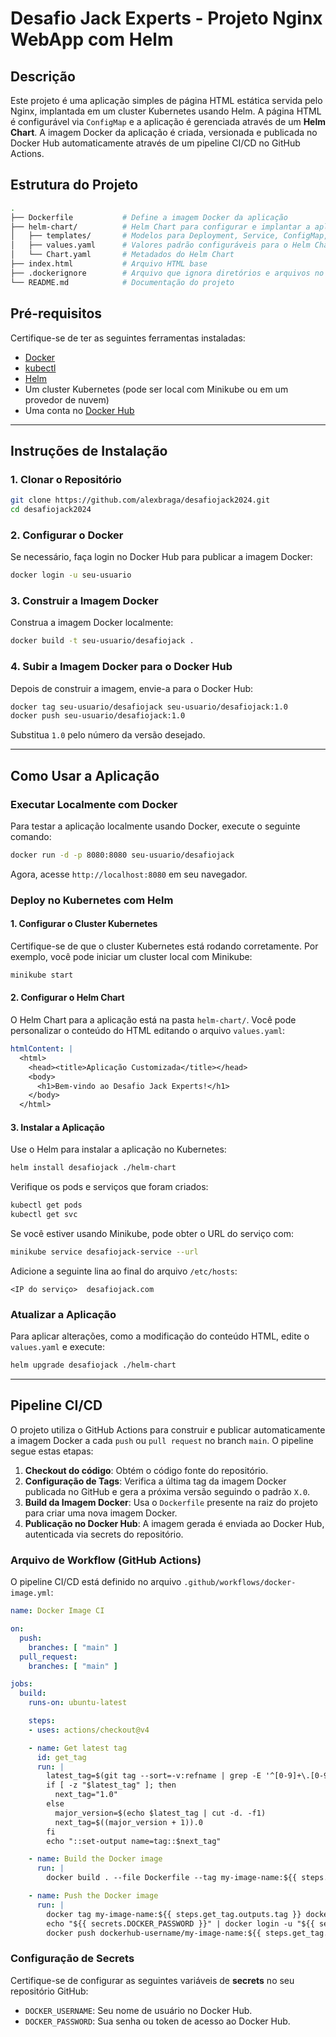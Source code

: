 # Desafio Jack Experts - Projeto Nginx WebApp com Helm

## Descrição

Este projeto é uma aplicação simples de página HTML estática servida pelo Nginx, implantada em um cluster Kubernetes usando Helm. A página HTML é configurável via `ConfigMap` e a aplicação é gerenciada através de um **Helm Chart**. A imagem Docker da aplicação é criada, versionada e publicada no Docker Hub automaticamente através de um pipeline CI/CD no GitHub Actions.

## Estrutura do Projeto

```bash
.
├── Dockerfile           # Define a imagem Docker da aplicação
├── helm-chart/          # Helm Chart para configurar e implantar a aplicação
│   ├── templates/       # Modelos para Deployment, Service, ConfigMap, etc.
│   ├── values.yaml      # Valores padrão configuráveis para o Helm Chart
│   └── Chart.yaml       # Metadados do Helm Chart
├── index.html           # Arquivo HTML base
├── .dockerignore        # Arquivo que ignora diretórios e arquivos no build do Docker
└── README.md            # Documentação do projeto
```

## Pré-requisitos

Certifique-se de ter as seguintes ferramentas instaladas:

- [Docker](https://www.docker.com/get-started)
- [kubectl](https://kubernetes.io/docs/tasks/tools/install-kubectl/)
- [Helm](https://helm.sh/docs/intro/install/)
- Um cluster Kubernetes (pode ser local com Minikube ou em um provedor de nuvem)
- Uma conta no [Docker Hub](https://hub.docker.com)

---

## Instruções de Instalação

### 1. Clonar o Repositório

```bash
git clone https://github.com/alexbraga/desafiojack2024.git
cd desafiojack2024
```

### 2. Configurar o Docker

Se necessário, faça login no Docker Hub para publicar a imagem Docker:

```bash
docker login -u seu-usuario
```

### 3. Construir a Imagem Docker

Construa a imagem Docker localmente:

```bash
docker build -t seu-usuario/desafiojack .
```

### 4. Subir a Imagem Docker para o Docker Hub

Depois de construir a imagem, envie-a para o Docker Hub:

```bash
docker tag seu-usuario/desafiojack seu-usuario/desafiojack:1.0
docker push seu-usuario/desafiojack:1.0
```

Substitua `1.0` pelo número da versão desejado.

---

## Como Usar a Aplicação

### Executar Localmente com Docker

Para testar a aplicação localmente usando Docker, execute o seguinte comando:

```bash
docker run -d -p 8080:8080 seu-usuario/desafiojack
```

Agora, acesse `http://localhost:8080` em seu navegador.

### Deploy no Kubernetes com Helm

#### 1. Configurar o Cluster Kubernetes

Certifique-se de que o cluster Kubernetes está rodando corretamente. Por exemplo, você pode iniciar um cluster local com Minikube:

```bash
minikube start
```

#### 2. Configurar o Helm Chart

O Helm Chart para a aplicação está na pasta `helm-chart/`. Você pode personalizar o conteúdo do HTML editando o arquivo `values.yaml`:

```yaml
htmlContent: |
  <html>
    <head><title>Aplicação Customizada</title></head>
    <body>
      <h1>Bem-vindo ao Desafio Jack Experts!</h1>
    </body>
  </html>
```

#### 3. Instalar a Aplicação

Use o Helm para instalar a aplicação no Kubernetes:

```bash
helm install desafiojack ./helm-chart
```

Verifique os pods e serviços que foram criados:

```bash
kubectl get pods
kubectl get svc
```

Se você estiver usando Minikube, pode obter o URL do serviço com:

```bash
minikube service desafiojack-service --url
```

Adicione a seguinte lina ao final do arquivo `/etc/hosts`:
```
<IP do serviço>  desafiojack.com
```

### Atualizar a Aplicação

Para aplicar alterações, como a modificação do conteúdo HTML, edite o `values.yaml` e execute:

```bash
helm upgrade desafiojack ./helm-chart
```

---

## Pipeline CI/CD

O projeto utiliza o GitHub Actions para construir e publicar automaticamente a imagem Docker a cada `push` ou `pull request` no branch `main`. O pipeline segue estas etapas:

1. **Checkout do código**: Obtém o código fonte do repositório.
2. **Configuração de Tags**: Verifica a última tag da imagem Docker publicada no GitHub e gera a próxima versão seguindo o padrão `X.0`.
3. **Build da Imagem Docker**: Usa o `Dockerfile` presente na raiz do projeto para criar uma nova imagem Docker.
4. **Publicação no Docker Hub**: A imagem gerada é enviada ao Docker Hub, autenticada via secrets do repositório.

### Arquivo de Workflow (GitHub Actions)

O pipeline CI/CD está definido no arquivo `.github/workflows/docker-image.yml`:

```yaml
name: Docker Image CI

on:
  push:
    branches: [ "main" ]
  pull_request:
    branches: [ "main" ]

jobs:
  build:
    runs-on: ubuntu-latest

    steps:
    - uses: actions/checkout@v4

    - name: Get latest tag
      id: get_tag
      run: |
        latest_tag=$(git tag --sort=-v:refname | grep -E '^[0-9]+\.[0-9]+$' | head -n 1)
        if [ -z "$latest_tag" ]; then
          next_tag="1.0"
        else
          major_version=$(echo $latest_tag | cut -d. -f1)
          next_tag=$((major_version + 1)).0
        fi
        echo "::set-output name=tag::$next_tag"

    - name: Build the Docker image
      run: |
        docker build . --file Dockerfile --tag my-image-name:${{ steps.get_tag.outputs.tag }}

    - name: Push the Docker image
      run: |
        docker tag my-image-name:${{ steps.get_tag.outputs.tag }} dockerhub-username/my-image-name:${{ steps.get_tag.outputs.tag }}
        echo "${{ secrets.DOCKER_PASSWORD }}" | docker login -u "${{ secrets.DOCKER_USERNAME }}" --password-stdin
        docker push dockerhub-username/my-image-name:${{ steps.get_tag.outputs.tag }}
```

### Configuração de Secrets

Certifique-se de configurar as seguintes variáveis de **secrets** no seu repositório GitHub:

- `DOCKER_USERNAME`: Seu nome de usuário no Docker Hub.
- `DOCKER_PASSWORD`: Sua senha ou token de acesso ao Docker Hub.
